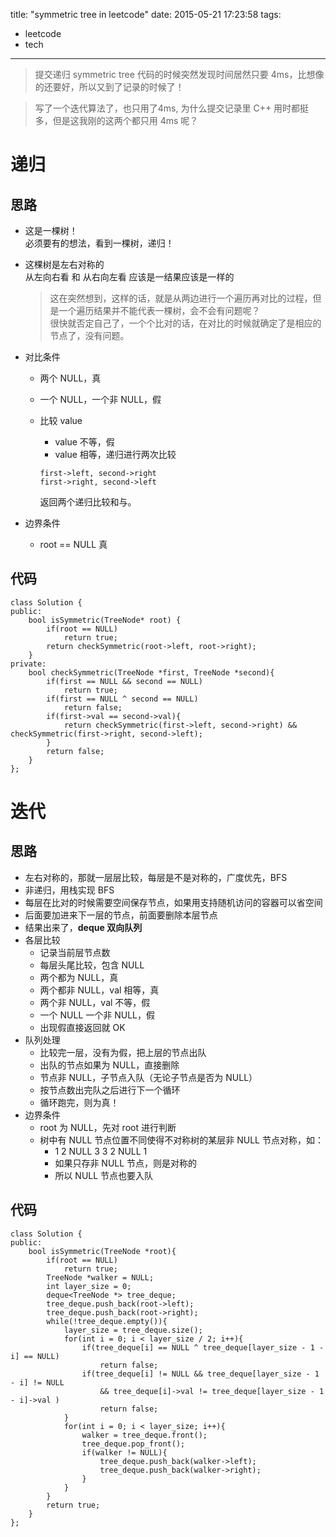 title: "symmetric tree in leetcode"
date: 2015-05-21 17:23:58
tags:
- leetcode
- tech
---

> 提交递归 symmetric tree 代码的时候突然发现时间居然只要 4ms，比想像的还要好，所以又到了记录的时候了！

> 写了一个迭代算法了，也只用了4ms, 为什么提交记录里 C++ 用时都挺多，但是这我刚的这两个都只用 4ms 呢？


<!--more-->

# 递归
## 思路
* 这是一棵树！  
  必须要有的想法，看到一棵树，递归！
* 这棵树是左右对称的  
  从左向右看 和 从右向左看 应该是一结果应该是一样的  
  
	> 这在突然想到，这样的话，就是从两边进行一个遍历再对比的过程，但是一个遍历结果并不能代表一棵树，会不会有问题呢？  
	> 很快就否定自己了，一个个比对的话，在对比的时候就确定了是相应的节点了，没有问题。
* 对比条件
  * 两个 NULL，真
  * 一个 NULL，一个非 NULL，假
  * 比较 value	
    * value 不等，假
    * value 相等，递归进行两次比较
		
	```
	first->left, second->right
	first->right, second->left
	```
	返回两个递归比较和与。
* 边界条件
  * root == NULL 真
	
	
## 代码

```
class Solution {
public:
    bool isSymmetric(TreeNode* root) {
        if(root == NULL)
            return true;
        return checkSymmetric(root->left, root->right);
    }
private:
    bool checkSymmetric(TreeNode *first, TreeNode *second){
        if(first == NULL && second == NULL)
            return true;        
        if(first == NULL ^ second == NULL)
            return false;
        if(first->val == second->val){
            return checkSymmetric(first->left, second->right) && checkSymmetric(first->right, second->left);
        }
        return false;
    }
};
```

# 迭代
## 思路
* 左右对称的，那就一层层比较，每层是不是对称的，广度优先，BFS
* 非递归，用栈实现 BFS
* 每层在比对的时候需要空间保存节点，如果用支持随机访问的容器可以省空间
* 后面要加进来下一层的节点，前面要删除本层节点
* 结果出来了，**deque 双向队列**
* 各层比较
  * 记录当前层节点数
  * 每层头尾比较，包含 NULL
  * 两个都为 NULL，真
  * 两个都非 NULL，val 相等，真
  * 两个非 NULL，val 不等，假
  * 一个 NULL 一个非 NULL，假
  * 出现假直接返回就 OK
* 队列处理
  * 比较完一层，没有为假，把上层的节点出队
  * 出队的节点如果为 NULL，直接删除
  * 节点非 NULL，子节点入队（无论子节点是否为 NULL）
  * 按节点数出完队之后进行下一个循环
  * 循环跑完，则为真！
* 边界条件
  * root 为 NULL，先对 root 进行判断
  * 树中有 NULL 节点位置不同使得不对称树的某层非 NULL 节点对称，如：
    * 1 2 NULL 3 3 2 NULL 1
    * 如果只存非 NULL 节点，则是对称的
    * 所以 NULL 节点也要入队
		
		
## 代码
```
class Solution {
public:
	bool isSymmetric(TreeNode *root){
		if(root == NULL)
			return true;
		TreeNode *walker = NULL;
		int layer_size = 0;
		deque<TreeNode *> tree_deque;
		tree_deque.push_back(root->left);
		tree_deque.push_back(root->right);
		while(!tree_deque.empty()){
			layer_size = tree_deque.size();
			for(int i = 0; i < layer_size / 2; i++){
				if(tree_deque[i] == NULL ^ tree_deque[layer_size - 1 - i] == NULL) 
					return false;
				if(tree_deque[i] != NULL && tree_deque[layer_size - 1 - i] != NULL 
					&& tree_deque[i]->val != tree_deque[layer_size - 1 - i]->val )
					return false;
			}
			for(int i = 0; i < layer_size; i++){
				walker = tree_deque.front();
				tree_deque.pop_front();
				if(walker != NULL){
					tree_deque.push_back(walker->left);
					tree_deque.push_back(walker->right);
				}
			}
		}
		return true;
	}
};
```